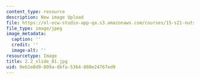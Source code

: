 ```yaml
---
content_type: resource
description: New image Upload
file: https://ol-ocw-studio-app-qa.s3.amazonaws.com/courses/15-s21-nuts-and-bolts-of-business-plans-january-iap-2014/0eb1e0d9809adbfa5364880e24767ed9_2.2_slide_01.jpg
file_type: image/jpeg
image_metadata:
  caption: ''
  credit: ''
  image-alt: ''
resourcetype: Image
title: 2.2_slide_01.jpg
uid: 0eb1e0d9-809a-dbfa-5364-880e24767ed9
---
```

